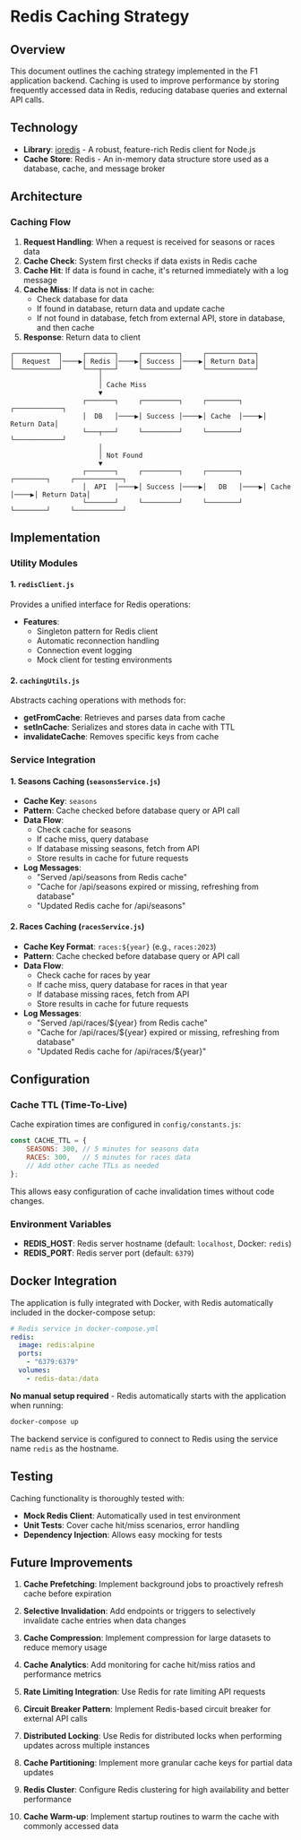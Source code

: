 # Redis Caching Strategy

## Overview

This document outlines the caching strategy implemented in the F1 application backend. Caching is used to improve performance by storing frequently accessed data in Redis, reducing database queries and external API calls.

## Technology

- **Library**: [ioredis](https://github.com/luin/ioredis) - A robust, feature-rich Redis client for Node.js
- **Cache Store**: Redis - An in-memory data structure store used as a database, cache, and message broker

## Architecture

### Caching Flow

1. **Request Handling**: When a request is received for seasons or races data
2. **Cache Check**: System first checks if data exists in Redis cache
3. **Cache Hit**: If data is found in cache, it's returned immediately with a log message
4. **Cache Miss**: If data is not in cache:
   - Check database for data
   - If found in database, return data and update cache
   - If not found in database, fetch from external API, store in database, and then cache
5. **Response**: Return data to client

```
┌───────────┐     ┌───────┐     ┌─────────┐     ┌────────────┐
│  Request  │────▶│ Redis │────▶│ Success │────▶│ Return Data│
└───────────┘     └───┬───┘     └─────────┘     └────────────┘
                      │
                      │ Cache Miss
                      ▼
                  ┌───────┐     ┌─────────┐     ┌────────┐     ┌────────────┐
                  │  DB   │────▶│ Success │────▶│ Cache  │────▶│ Return Data│
                  └───┬───┘     └─────────┘     └────────┘     └────────────┘
                      │
                      │ Not Found
                      ▼
                  ┌───────┐     ┌─────────┐     ┌────────┐     ┌────────┐     ┌────────────┐
                  │  API  │────▶│ Success │────▶│   DB   │────▶│ Cache  │────▶│ Return Data│
                  └───────┘     └─────────┘     └────────┘     └────────┘     └────────────┘
```

## Implementation

### Utility Modules

#### 1. `redisClient.js`

Provides a unified interface for Redis operations:

- **Features**:
  - Singleton pattern for Redis client
  - Automatic reconnection handling
  - Connection event logging
  - Mock client for testing environments

#### 2. `cachingUtils.js`

Abstracts caching operations with methods for:

- **getFromCache**: Retrieves and parses data from cache
- **setInCache**: Serializes and stores data in cache with TTL
- **invalidateCache**: Removes specific keys from cache

### Service Integration

#### 1. Seasons Caching (`seasonsService.js`)

- **Cache Key**: `seasons`
- **Pattern**: Cache checked before database query or API call
- **Data Flow**:
  - Check cache for seasons
  - If cache miss, query database
  - If database missing seasons, fetch from API
  - Store results in cache for future requests
- **Log Messages**:
  - "Served /api/seasons from Redis cache"
  - "Cache for /api/seasons expired or missing, refreshing from database"
  - "Updated Redis cache for /api/seasons"

#### 2. Races Caching (`racesService.js`)

- **Cache Key Format**: `races:${year}` (e.g., `races:2023`)
- **Pattern**: Cache checked before database query or API call
- **Data Flow**:
  - Check cache for races by year
  - If cache miss, query database for races in that year
  - If database missing races, fetch from API
  - Store results in cache for future requests
- **Log Messages**:
  - "Served /api/races/${year} from Redis cache"
  - "Cache for /api/races/${year} expired or missing, refreshing from database"
  - "Updated Redis cache for /api/races/${year}"

## Configuration

### Cache TTL (Time-To-Live)

Cache expiration times are configured in `config/constants.js`:

```javascript
const CACHE_TTL = {
    SEASONS: 300, // 5 minutes for seasons data
    RACES: 300,   // 5 minutes for races data
    // Add other cache TTLs as needed
};
```

This allows easy configuration of cache invalidation times without code changes.

### Environment Variables

- **REDIS_HOST**: Redis server hostname (default: `localhost`, Docker: `redis`)
- **REDIS_PORT**: Redis server port (default: `6379`)

## Docker Integration

The application is fully integrated with Docker, with Redis automatically included in the docker-compose setup:

```yaml
# Redis service in docker-compose.yml
redis:
  image: redis:alpine
  ports:
    - "6379:6379"
  volumes:
    - redis-data:/data
```

**No manual setup required** - Redis automatically starts with the application when running:

```bash
docker-compose up
```

The backend service is configured to connect to Redis using the service name `redis` as the hostname.

## Testing

Caching functionality is thoroughly tested with:

- **Mock Redis Client**: Automatically used in test environment
- **Unit Tests**: Cover cache hit/miss scenarios, error handling
- **Dependency Injection**: Allows easy mocking for tests

## Future Improvements

1. **Cache Prefetching**: Implement background jobs to proactively refresh cache before expiration

2. **Selective Invalidation**: Add endpoints or triggers to selectively invalidate cache entries when data changes

3. **Cache Compression**: Implement compression for large datasets to reduce memory usage

4. **Cache Analytics**: Add monitoring for cache hit/miss ratios and performance metrics

5. **Rate Limiting Integration**: Use Redis for rate limiting API requests

6. **Circuit Breaker Pattern**: Implement Redis-based circuit breaker for external API calls

7. **Distributed Locking**: Use Redis for distributed locks when performing updates across multiple instances

8. **Cache Partitioning**: Implement more granular cache keys for partial data updates

9. **Redis Cluster**: Configure Redis clustering for high availability and better performance

10. **Cache Warm-up**: Implement startup routines to warm the cache with commonly accessed data
